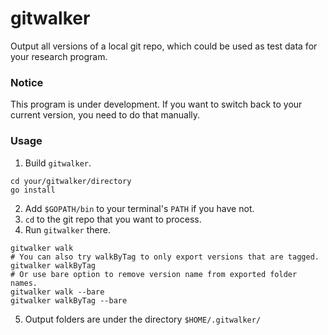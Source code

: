 # gitwalker
Output all versions of a local git repo, which could be used as test data for your research program.

### Notice
This program is under development. If you want to switch back to your current version, you need to do that manually.

### Usage
1. Build ```gitwalker```.
```shell
cd your/gitwalker/directory
go install
```
2. Add `$GOPATH/bin` to your terminal's `PATH` if you have not.
3. `cd` to the git repo that you want to process.
4. Run ```gitwalker``` there.
```shell
gitwalker walk
# You can also try walkByTag to only export versions that are tagged.
gitwalker walkByTag
# Or use bare option to remove version name from exported folder names.
gitwalker walk --bare
gitwalker walkByTag --bare
```
5. Output folders are under the directory ```$HOME/.gitwalker/```
